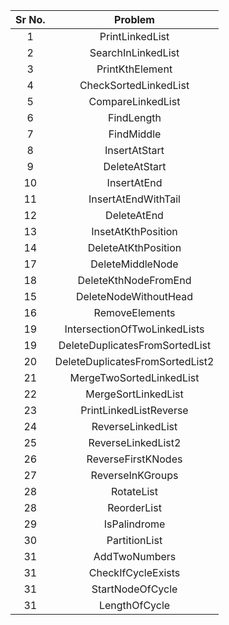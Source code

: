 | Sr No. | Problem | 
| :-------------: | :-------------: | 
| 1 | PrintLinkedList |
| 2 | SearchInLinkedList |
| 3 | PrintKthElement |
| 4 | CheckSortedLinkedList |
| 5 | CompareLinkedList |
| 6 | FindLength|
| 7 | FindMiddle |
| 8 | InsertAtStart |
| 9 | DeleteAtStart |
| 10 | InsertAtEnd |
| 11 | InsertAtEndWithTail |
| 12 | DeleteAtEnd |
| 13 | InsetAtKthPosition |
| 14 | DeleteAtKthPosition |
| 17 | DeleteMiddleNode |
| 18 | DeleteKthNodeFromEnd |
| 15 | DeleteNodeWithoutHead |
| 16 | RemoveElements | 
| 19 | IntersectionOfTwoLinkedLists | 
| 19 | DeleteDuplicatesFromSortedList |
| 20 | DeleteDuplicatesFromSortedList2 |
| 21 | MergeTwoSortedLinkedList |
| 22 | MergeSortLinkedList |
| 23 | PrintLinkedListReverse |
| 24 | ReverseLinkedList |
| 25 | ReverseLinkedList2 |
| 26 | ReverseFirstKNodes |
| 27 | ReverseInKGroups |
| 28 | RotateList |
| 28 | ReorderList |
| 29 | IsPalindrome |
| 30 | PartitionList |
| 31 | AddTwoNumbers |
| 31 | CheckIfCycleExists |
| 31 | StartNodeOfCycle |
| 31 | LengthOfCycle |
